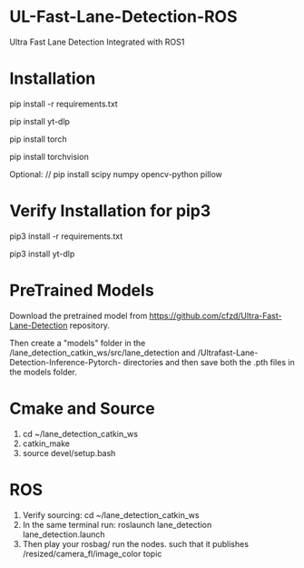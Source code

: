 # UL-Fast-Lane-Detection-ROS
Ultra Fast Lane Detection Integrated with ROS1

# Installation
pip install -r requirements.txt

pip install yt-dlp

pip install torch 

pip install torchvision 

Optional: // pip install scipy numpy opencv-python pillow

# Verify Installation for pip3
pip3 install -r requirements.txt

pip3 install yt-dlp

# PreTrained Models
Download the pretrained model from https://github.com/cfzd/Ultra-Fast-Lane-Detection repository.

Then create a "models" folder in the /lane_detection_catkin_ws/src/lane_detection and /Ultrafast-Lane-Detection-Inference-Pytorch- directories and then save both the .pth files in the models folder.

# Cmake and Source
1. cd ~/lane_detection_catkin_ws
2. catkin_make
3. source devel/setup.bash
   
# ROS
1. Verify sourcing: cd ~/lane_detection_catkin_ws
2. In the same terminal run: roslaunch lane_detection lane_detection.launch
3. Then play your rosbag/ run the nodes. such that it publishes /resized/camera_fl/image_color topic
